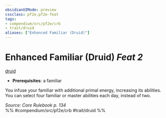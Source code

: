 ```yaml
---
obsidianUIMode: preview
cssclass: pf2e,pf2e-feat
tags:
- compendium/src/pf2e/crb
- trait/druid
aliases: ["Enhanced Familiar (Druid)"]
---
```

# Enhanced Familiar (Druid)  *Feat 2*  
[druid](../../rules/traits/druid.md)  

- **Prerequisites**: a familiar

You infuse your familiar with additional primal energy, increasing its abilities. You can select four familiar or master abilities each day, instead of two.

*Source: Core Rulebook p. 134*  
%% #compendium/src/pf2e/crb #trait/druid %%